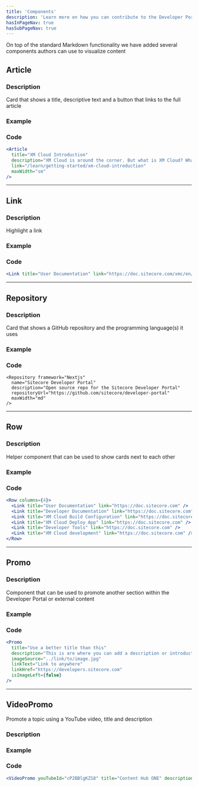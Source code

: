 ```yaml
---
title: 'Components'
description: 'Learn more on how you can contribute to the Developer Portal'
hasInPageNav: true
hasSubPageNav: true
---
```


On top of the standard Markdown functionality we have added several components authors can use to visualize content


## Article

### Description
Card that shows a title, descriptive text and a button that links to the full article

### Example

<Article 
  title="XM Cloud Introduction" 
  description="XM Cloud is around the corner. But what is XM Cloud? 
    What does it include? And how can you prepare for it?" 
  link="/learn/getting-started/xm-cloud-introduction"
  maxWidth="sm" />

### Code
```jsx
<Article 
  title="XM Cloud Introduction" 
  description="XM Cloud is around the corner. But what is XM Cloud? What does it include? And how can you prepare for it?" 
  link="/learn/getting-started/xm-cloud-introduction" 
  maxWidth="sm"  
/>
```
---
## Link

### Description
Highlight a link

### Example

<Link title="User Documentation" link="https://doc.sitecore.com/xmc/en/users/xm-cloud/index-en.html"  maxWidth="sm" />

### Code

```jsx
<Link title="User Documentation" link="https://doc.sitecore.com/xmc/en/users/xm-cloud/index-en.html" maxWidth="sm" />

```
---
## Repository
 
### Description

Card that shows a GitHub repository and the programming language(s) it uses

### Example

<Repository framework="Nextjs" 
  name="Sitecore Developer Portal" 
  description="Open source repo for the Sitecore Developer Portal (https://developers.sitecore.com)" 
  repositoryUrl="https://github.com/sitecore/developer-portal"
  maxWidth="md"
/>
### Code
```react
<Repository framework="Nextjs" 
  name="Sitecore Developer Portal" 
  description="Open source repo for the Sitecore Developer Portal" 
  repositoryUrl="https://github.com/sitecore/developer-portal" 
  maxWidth="md"
/>
```
---
## Row

### Description
Helper component that can be used to show cards next to each other

### Example

<Row columns={4}>
<Link title="User Documentation" link="https://doc.sitecore.com/xmc/en/users/xm-cloud/index-en.html" />
<Link title="Developer Documentation" link="https://doc.sitecore.com/xmc/en/developers/xm-cloud/index-en.html" />
<Link title="XM Cloud Build Configuration" link="https://doc.sitecore.com/xmc/en/developers/xm-cloud/the-xm-cloud-build-configuration.html" />
<Link title="XM Cloud Deploy App" link="https://doc.sitecore.com/xmc/en/developers/xm-cloud/xm-cloud-deploy-app.html" />
<Link title="Developer Tools" link="https://doc.sitecore.com/xmc/en/developers/xm-cloud/developer-tools.html" />
<Link title="XM Cloud development" link="https://doc.sitecore.com/xmc/en/developers/xm-cloud/xm-cloud-development.html" />
</Row>

### Code

```jsx
<Row columns={4}>
  <Link title="User Documentation" link="https://doc.sitecore.com" />
  <Link title="Developer Documentation" link="https://doc.sitecore.com" />
  <Link title="XM Cloud Build Configuration" link="https://doc.sitecore.com" />
  <Link title="XM Cloud Deploy App" link="https://doc.sitecore.com" />
  <Link title="Developer Tools" link="https://doc.sitecore.com" />
  <Link title="XM Cloud development" link="https://doc.sitecore.com" />
</Row>
```

---
## Promo

### Description
Component that can be used to promote another section within the Developer Portal or external content

### Example
<Promo
  title="Use a better title than this"
  description="This is are where you can add a description or introduction text"
  imageSource="https://sitecorecontenthub.stylelabs.cloud/api/public/content/c612f3d1efbe4e0cb946ab96d0b4aea1?v=0cca3868"
  linkText="Link to anywhere"
  linkHref="https://developers.sitecore.com" isImageLeft={true}
/>

### Code
```jsx
<Promo
  title="Use a better title than this"
  description="This is are where you can add a description or introduction text"
  imageSource="../link/to/image.jpg"
  linkText="Link to anywhere"
  linkHref="https://developers.sitecore.com"
  isImageLeft={false}
/>
```

---
## VideoPromo
Promote a topic using a YouTube video, title and description

### Description

### Example
<VideoPromo youTubeId="cP2BBlgKZS8" title="Content Hub ONE" description="Content Hub One is designed for brands that need an agile headless CMS to support quickly evolving experiences targeting multiple channels. With Content Hub ONE marketers can deliver consistency across touchpoints while maintaining the content in one central location." />

### Code
```jsx
<VideoPromo youTubeId="cP2BBlgKZS8" title="Content Hub ONE" description="Content Hub One is designed for brands that need an agile headless CMS to support quickly evolving experiences targeting multiple channels. With Content Hub ONE marketers can deliver consistency across touchpoints while maintaining the content in one central location." />
```
